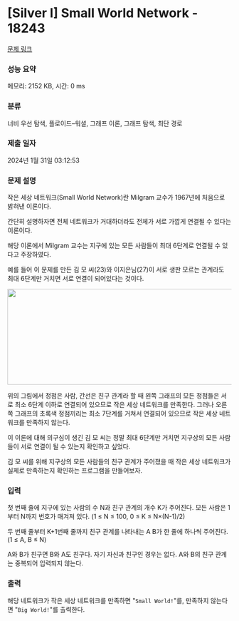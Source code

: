 # [Silver I] Small World Network - 18243 

[문제 링크](https://www.acmicpc.net/problem/18243) 

### 성능 요약

메모리: 2152 KB, 시간: 0 ms

### 분류

너비 우선 탐색, 플로이드–워셜, 그래프 이론, 그래프 탐색, 최단 경로

### 제출 일자

2024년 1월 31일 03:12:53

### 문제 설명

<p>작은 세상 네트워크(Small World Network)란 Milgram 교수가 1967년에 처음으로 밝혀낸 이론이다.</p>

<p>간단히 설명하자면 전체 네트워크가 거대하더라도 전체가 서로 가깝게 연결될 수 있다는 이론이다.</p>

<p>해당 이론에서 Milgram 교수는 지구에 있는 모든 사람들이 최대 6단계로 연결될 수 있다고 주장하였다.</p>

<p>예를 들어 이 문제를 만든 김 모 씨(23)와 이지은님(27)이 서로 생판 모르는 관계라도 최대 6단계만 거치면 서로 연결이 되어있다는 것이다.</p>

<p style="text-align: center;"><img alt="" src="https://upload.acmicpc.net/1033b3fc-4c88-4483-8bc3-88836630b1cd/-/preview/" style="height: 215px; width: 600px;"></p>

<p>위의 그림에서 정점은 사람, 간선은 친구 관계라 할 때 왼쪽 그래프의 모든 정점들은 서로 최소 6단계 이하로 연결되어 있으므로 작은 세상 네트워크를 만족한다. 그러나 오른쪽 그래프의 초록색 정점끼리는 최소 7단계를 거쳐서 연결되어 있으므로 작은 세상 네트워크를 만족하지 않는다. </p>

<p>이 이론에 대해 의구심이 생긴 김 모 씨는 정말 최대 6단계만 거치면 지구상의 모든 사람들이 서로 연결이 될 수 있는지 확인하고 싶었다.</p>

<p>김 모 씨를 위해 지구상의 모든 사람들의 친구 관계가 주어졌을 때 작은 세상 네트워크가 실제로 만족하는지 확인하는 프로그램을 만들어보자.</p>

### 입력 

 <p>첫 번째 줄에 지구에 있는 사람의 수 N과 친구 관계의 개수 K가 주어진다. 모든 사람은 1부터 N까지 번호가 매겨져 있다. (1 ≤ N ≤ 100, 0 ≤ K ≤ N×(N-1)/2)</p>

<p>두 번째 줄부터 K+1번째 줄까지 친구 관계를 나타내는 A B가 한 줄에 하나씩 주어진다. (1 ≤ A, B ≤ N)</p>

<p>A와 B가 친구면 B와 A도 친구다. 자기 자신과 친구인 경우는 없다. A와 B의 친구 관계는 중복되어 입력되지 않는다.</p>

### 출력 

 <p>해당 네트워크가 작은 세상 네트워크를 만족하면 "<code>Small World!</code>"를, 만족하지 않는다면 "<code>Big World!</code>"를 출력한다.</p>

